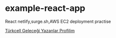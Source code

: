 # example-react-app

React netlify,surge.sh,AWS EC2 deployment practise

[Türkcell Geleceği Yazanlar Profilim](https://gelecegiyazanlar.turkcell.com.tr/kisi/alpkur1230)


